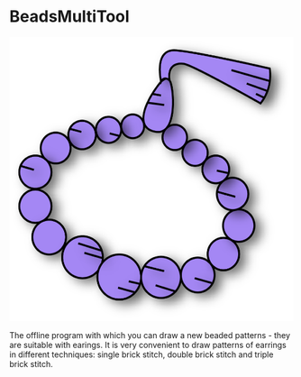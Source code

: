 # BeadsMultiTool

![alt text](./img/icon.png "Icon BeadsMultiTool")

The offline program with which you can draw a new beaded patterns - they are suitable with earings. It is very convenient to draw patterns of earrings in different techniques: single brick stitch, double brick stitch and triple brick stitch.
